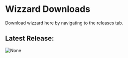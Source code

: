 # Wizzard Downloads
Download wizzard here by navigating to the releases tab.
## Latest Release:
![None]()
